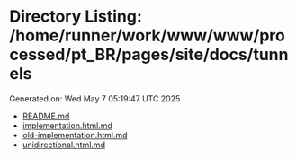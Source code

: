 # Directory Listing: /home/runner/work/www/www/processed/pt_BR/pages/site/docs/tunnels
Generated on: Wed May  7 05:19:47 UTC 2025

- [README.md](README.md)
- [implementation.html.md](implementation.html.md)
- [old-implementation.html.md](old-implementation.html.md)
- [unidirectional.html.md](unidirectional.html.md)
